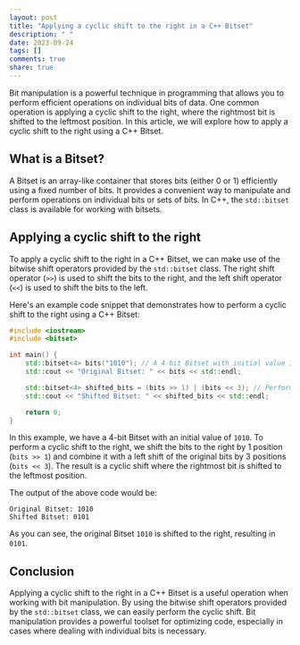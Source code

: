 ```yaml
---
layout: post
title: "Applying a cyclic shift to the right in a C++ Bitset"
description: " "
date: 2023-09-24
tags: []
comments: true
share: true
---
```


Bit manipulation is a powerful technique in programming that allows you to perform efficient operations on individual bits of data. One common operation is applying a cyclic shift to the right, where the rightmost bit is shifted to the leftmost position. In this article, we will explore how to apply a cyclic shift to the right using a C++ Bitset.

## What is a Bitset?

A Bitset is an array-like container that stores bits (either 0 or 1) efficiently using a fixed number of bits. It provides a convenient way to manipulate and perform operations on individual bits or sets of bits. In C++, the `std::bitset` class is available for working with bitsets.

## Applying a cyclic shift to the right

To apply a cyclic shift to the right in a C++ Bitset, we can make use of the bitwise shift operators provided by the `std::bitset` class. The right shift operator (`>>`) is used to shift the bits to the right, and the left shift operator (`<<`) is used to shift the bits to the left.

Here's an example code snippet that demonstrates how to perform a cyclic shift to the right using a C++ Bitset:

```cpp
#include <iostream>
#include <bitset>

int main() {
    std::bitset<4> bits("1010"); // A 4-bit Bitset with initial value 1010
    std::cout << "Original Bitset: " << bits << std::endl;

    std::bitset<4> shifted_bits = (bits >> 1) | (bits << 3); // Perform cyclic shift to the right
    std::cout << "Shifted Bitset: " << shifted_bits << std::endl;

    return 0;
}
```

In this example, we have a 4-bit Bitset with an initial value of `1010`. To perform a cyclic shift to the right, we shift the bits to the right by 1 position (`bits >> 1`) and combine it with a left shift of the original bits by 3 positions (`bits << 3`). The result is a cyclic shift where the rightmost bit is shifted to the leftmost position.

The output of the above code would be:

```
Original Bitset: 1010
Shifted Bitset: 0101
```

As you can see, the original Bitset `1010` is shifted to the right, resulting in `0101`.

## Conclusion

Applying a cyclic shift to the right in a C++ Bitset is a useful operation when working with bit manipulation. By using the bitwise shift operators provided by the `std::bitset` class, we can easily perform the cyclic shift. Bit manipulation provides a powerful toolset for optimizing code, especially in cases where dealing with individual bits is necessary.